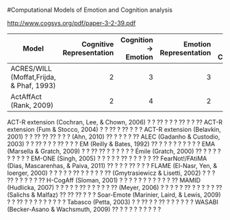 #Computational Models of Emotion and Cognition analysis

http://www.cogsys.org/pdf/paper-3-2-39.pdf

Model | Cognitive Representation | Cognition -> Emotion | Emotion Representation | Emotion -> Cognition
---   | ---:                     | ---:                 | ---:                   | ---:
ACRES/WILL (Moffat,Frijda, & Phaf, 1993) |2|3|3|3 
ActAffAct (Rank, 2009)                   |2|4|2|3


ACT-R extension
(Cochran, Lee, & Chown,
2006)
? ? ?? ? ? ? ?? ? ? ??
ACT-R extension (Fum &
Stocco, 2004)
? ? ?? ? ?? ? ? ?
ACT-R extension
(Belavkin, 2001)
? ? ?? ?? ?? ? ? ?
(Ahn, 2010) ?? ? ? ? ? ??
ALEC (Gadanho &
Custodio, 2003)
? ? ?? ? ? ? ?? ? ? ?
EM (Reilly & Bates, 1992) ?? ? ? ? ? ? ? ? ? ?
EMA (Marsella & Gratch,
2009)
? ? ?? ?? ? ? ? ? ? ?
Émile (Gratch, 2000) ?? ? ? ? ? ? ? ? ? ?
EM-ONE (Singh, 2005) ? ? ? ? ? ?? ? ? ? ? ? ??
FearNot!/FAtiMA (Dias,
Mascarenhas, & Paiva,
2011)
?? ? ? ? ?? ? ? ?
FLAME (El-Nasr, Yen, &
Ioerger, 2000)
? ? ? ? ? ?? ? ? ? ? ? ??
(Gmytrasiewicz & Lisetti,
2002)
? ? ? ?? ? ? ? ? ? ??
H-CogAff (Sloman, 2001) ? ? ? ? ? ? ? ? ? ? ? ??
MAMID (Hudlicka, 2007) ? ? ? ? ? ?? ? ? ? ? ? ??
(Meyer, 2006) ? ? ? ? ? ?? ? ? ? ? ? ??
(Salichs & Malfaz) ?? ?? ?? ? ? ?
Soar-Emote (Marinier,
Laird, & Lewis, 2009)
? ? ?? ? ? ? ? ? ? ? ? ?
Tabasco (Petta, 2003) ? ? ?? ? ? ?? ? ? ? ? ? ?
WASABI (Becker-Asano
& Wachsmuth, 2009)
?? ? ? ? ? ? ? ? ? ?
